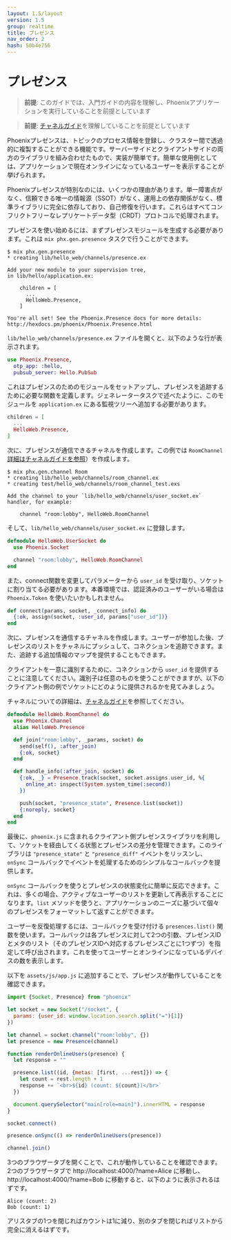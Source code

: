 ```yaml
---
layout: 1.5/layout
version: 1.5
group: realtime
title: プレゼンス
nav_order: 2
hash: 50b4e756
---
```

# プレゼンス

> **前提**: このガイドでは、入門ガイドの内容を理解し、Phoenixアプリケーションを実行していることを前提としています

> **前提**: [チャネルガイド](channels.html)を理解していることを前提としています

Phoenixプレゼンスは、トピックのプロセス情報を登録し、クラスター間で透過的に複製することができる機能です。サーバーサイドとクライアントサイドの両方のライブラリを組み合わせたもので、実装が簡単です。簡単な使用例としては、アプリケーションで現在オンラインになっているユーザーを表示することが挙げられます。 

Phoenixプレゼンスが特別なのには、いくつかの理由があります。単一障害点がなく、信頼できる唯一の情報源（SSOT）がなく、運用上の依存関係がなく、標準ライブラリに完全に依存しており、自己修復を行います。これらはすべてコンフリクトフリーなレプリケートデータ型（CRDT）プロトコルで処理されます。 

プレゼンスを使い始めるには、まずプレゼンスモジュールを生成する必要があります。これは `mix phx.gen.presence` タスクで行うことができます。 

```console
$ mix phx.gen.presence
* creating lib/hello_web/channels/presence.ex

Add your new module to your supervision tree,
in lib/hello/application.ex:

    children = [
      ...
      HelloWeb.Presence,
    ]

You're all set! See the Phoenix.Presence docs for more details:
http://hexdocs.pm/phoenix/Phoenix.Presence.html
```

`lib/hello_web/channels/presence.ex` ファイルを開くと、以下のような行が表示されます。

```elixir
use Phoenix.Presence,
  otp_app: :hello,
  pubsub_server: Hello.PubSub
```

これはプレゼンスのためのモジュールをセットアップし、プレゼンスを追跡するために必要な関数を定義します。ジェネレータータスクで述べたように、このモジュールを `application.ex` にある監視ツリーへ追加する必要があります。

```elixir
children = [
  ...
  HelloWeb.Presence,
]
```

次に、プレゼンスが通信できるチャネルを作成します。この例では `RoomChannel` [詳細はチャネルガイドを参照](channels.html)）を作成します。

```console
$ mix phx.gen.channel Room
* creating lib/hello_web/channels/room_channel.ex
* creating test/hello_web/channels/room_channel_test.exs

Add the channel to your `lib/hello_web/channels/user_socket.ex` handler, for example:

    channel "room:lobby", HelloWeb.RoomChannel
```

そして、`lib/hello_web/channels/user_socket.ex` に登録します。

```elixir
defmodule HelloWeb.UserSocket do
  use Phoenix.Socket

  channel "room:lobby", HelloWeb.RoomChannel
end
```

また、connect関数を変更してパラメーターから `user_id` を受け取り、ソケットに割り当てる必要があります。本番環境では、認証済みのユーザーがいる場合は `Phoenix.Token` を使いたいかもしれません。

```elixir
def connect(params, socket, _connect_info) do
  {:ok, assign(socket, :user_id, params["user_id"])}
end
```

次に、プレゼンスを通信するチャネルを作成します。ユーザーが参加した後、プレゼンスのリストをチャネルにプッシュして、コネクションを追跡できます。また、追跡する追加情報のマップを提供することもできます。

クライアントを一意に識別するために、コネクションから `user_id` を提供することに注意してください。識別子は任意のものを使うことができますが、以下のクライアント側の例でソケットにどのように提供されるかを見てみましょう。

チャネルについての詳細は、[チャネルガイド](channels.html)を参照してください。

```elixir
defmodule HelloWeb.RoomChannel do
  use Phoenix.Channel
  alias HelloWeb.Presence

  def join("room:lobby", _params, socket) do
    send(self(), :after_join)
    {:ok, socket}
  end

  def handle_info(:after_join, socket) do
    {:ok, _} = Presence.track(socket, socket.assigns.user_id, %{
      online_at: inspect(System.system_time(:second))
    })

    push(socket, "presence_state", Presence.list(socket))
    {:noreply, socket}
  end
end
```

最後に、`phoenix.js` に含まれるクライアント側プレゼンスライブラリを利用して、ソケットを経由してくる状態とプレゼンスの差分を管理できます。このライブラリは `"presence_state"` と `"presence_diff"` イベントをリッスンし、`onSync` コールバックでイベントを処理するためのシンプルなコールバックを提供します。

`onSync` コールバックを使うとプレゼンスの状態変化に簡単に反応できます。これは、多くの場合、アクティブなユーザーのリストを更新して再表示することになります。`list` メソッドを使うと、アプリケーションのニーズに基づいて個々のプレゼンスをフォーマットして返すことができます。

ユーザーを反復処理するには、コールバックを受け付ける `presences.list()` 関数を使います。コールバックは各プレゼンスに対して2つの引数、プレゼンスIDとメタのリスト（そのプレゼンスIDへ対応するプレゼンスごとに1つずつ）を指定して呼び出されます。これを使ってユーザーとオンラインになっているデバイスの数を表示します。

以下を `assets/js/app.js` に追加することで、プレゼンスが動作していることを確認できます。

```javascript
import {Socket, Presence} from "phoenix"

let socket = new Socket("/socket", {
  params: {user_id: window.location.search.split("=")[1]}
})

let channel = socket.channel("room:lobby", {})
let presence = new Presence(channel)

function renderOnlineUsers(presence) {
  let response = ""

  presence.list((id, {metas: [first, ...rest]}) => {
    let count = rest.length + 1
    response += `<br>${id} (count: ${count})</br>`
  })

  document.querySelector("main[role=main]").innerHTML = response
}

socket.connect()

presence.onSync(() => renderOnlineUsers(presence))

channel.join()
```

3つのブラウザータブを開くことで、これが動作していることを確認できます。2つのブラウザータブで http://localhost:4000/?name=Alice に移動し、 http://localhost:4000/?name=Bob に移動すると、以下のように表示されるはずです。 

```plaintext
Alice (count: 2)
Bob (count: 1)
```

アリスタブの1つを閉じればカウントは1に減り、別のタブを閉じればリストから完全に消えるはずです。
